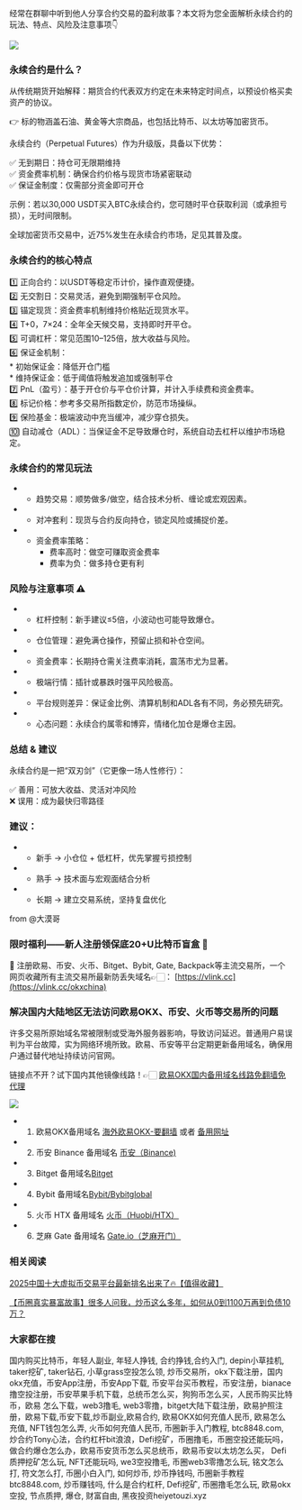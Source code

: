 经常在群聊中听到他人分享合约交易的盈利故事？本文将为您全面解析永续合约的玩法、特点、风险及注意事项👇

[![](https://307e939.webp.li/20250828150518855.png)](https://btc8848.com/top-10-exchanges)

### 永续合约是什么？

从传统期货开始解释：期货合约代表双方约定在未来特定时间点，以预设价格买卖资产的协议。

👉 标的物涵盖石油、黄金等大宗商品，也包括比特币、以太坊等加密货币。

永续合约（Perpetual Futures）作为升级版，具备以下优势：

✅ 无到期日：持仓可无限期维持  
✅ 资金费率机制：确保合约价格与现货市场紧密联动  
✅ 保证金制度：仅需部分资金即可开仓  

示例：若以30,000 USDT买入BTC永续合约，您可随时平仓获取利润（或承担亏损），无时间限制。  

全球加密货币交易中，近75%发生在永续合约市场，足见其普及度。

### 永续合约的核心特点
1️⃣ 正向合约：以USDT等稳定币计价，操作直观便捷。  
2️⃣ 无交割日：交易灵活，避免到期强制平仓风险。  
3️⃣ 锚定现货：资金费率机制维持价格贴近现货水平。  
4️⃣ T+0，7×24：全年全天候交易，支持即时开平仓。  
5️⃣ 可调杠杆：常见范围10–125倍，放大收益与风险。  
6️⃣ 保证金机制：  
    * 初始保证金：降低开仓门槛  
    * 维持保证金：低于阈值将触发追加或强制平仓  
7️⃣ PnL（盈亏）：基于开仓价与平仓价计算，并计入手续费和资金费率。  
8️⃣ 标记价格：参考多交易所指数定价，防范市场操纵。  
9️⃣ 保险基金：极端波动中充当缓冲，减少穿仓损失。  
🔟 自动减仓（ADL）：当保证金不足导致爆仓时，系统自动去杠杆以维护市场稳定。

### 永续合约的常见玩法
- * 趋势交易：顺势做多/做空，结合技术分析、缠论或宏观因素。  
- * 对冲套利：现货与合约反向持仓，锁定风险或捕捉价差。  
- * 资金费率策略：  
    * 费率高时：做空可赚取资金费率  
    * 费率为负：做多持仓更有利  

### 风险与注意事项 ⚠️

- * 杠杆控制：新手建议≤5倍，小波动也可能导致爆仓。  
- * 仓位管理：避免满仓操作，预留止损和补仓空间。  
- * 资金费率：长期持仓需关注费率消耗，震荡市尤为显著。  
- * 极端行情：插针或暴跌时强平风险极高。  
- * 平台规则差异：保证金比例、清算机制和ADL各有不同，务必预先研究。  
- * 心态问题：永续合约属零和博弈，情绪化加仓是爆仓主因。

### 总结 & 建议

永续合约是一把“双刃剑”（它更像一场人性修行）：  

✅ 善用：可放大收益、灵活对冲风险  
❌ 误用：成为最快归零路径  

### 建议：

- * 新手 → 小仓位 + 低杠杆，优先掌握亏损控制  
- * 熟手 → 技术面与宏观面结合分析  
- * 长期 → 建立交易系统，坚持复盘优化  

from @大漠哥  

### 限时福利——新人注册领保底20+U比特币盲盒 🎁  
🎁 注册欧易、币安、火币、Bitget、Bybit, Gate, Backpack等主流交易所，一个网页收藏所有主流交易所最新防丢失域名👉🏻： [https://vlink.cc](https://vlink.cc/okxchina)  

### 解决国内大陆地区无法访问欧易OKX、币安、火币等交易所的问题  
许多交易所原始域名常被限制或受海外服务器影响，导致访问延迟。普通用户易误判为平台故障，实为网络环境所致。欧易、币安等平台定期更新备用域名，确保用户通过替代地址持续访问官网。  

链接点不开？试下国内其他镜像线路！👉🏻 [欧易OKX国内备用域名线路免翻墙免代理](https://vlink.cc/okxcn)  

[![](https://307e939.webp.li/20250812124552161.png)](https://vlink.cc/okxcn)  

- 1. 欧易OKX备用域名 [海外欧易OKX-要翻墙](https://www.okx.com/join/18639032) 或者 [备用网址](https://www.oucnyi.net/zh-hans/join/18639032)   
- 2. 币安 Binance 备用域名 [币安（Binance)](https://accounts.binance.com/zh-CN/register?ref=36457687)  
- 3. Bitget 备用域名[Bitget](https://www.bitget.com/zh-CN/referral/register?from=referral&clacCode=VRNEYUTR)  
- 4. Bybit 备用域名[Bybit/Bybitglobal](https://www.bybitglobal.com/zh-MY/invite/?ref=VMKORMM)  
- 5. 火币 HTX 备用域名 [火币（Huobi/HTX）](https://www.htx.com/invite/zh-cn/1f?invite_code=whf45223)  
- 6. 芝麻 Gate 备用域名 [Gate.io（芝麻开门）](https://www.gate.io/zh/signup?ref_type=103&ref=A1ERAQ)  

### 相关阅读  
[2025中国十大虚拟币交易平台最新排名出来了🔥【值得收藏】](https://btc8848.com/top-10-exchanges/)  

[【币圈真实暴富故事】很多人问我，炒币这么多年，如何从0到1100万再到负债10万？](https://heiyetouzi.xyz/biquanstory001/)  

### 大家都在搜  
国内购买比特币，年轻人副业, 年轻人挣钱, 合约挣钱,合约入门, depin小草挂机, taker挖矿, taker钻石, 小草grass空投怎么领, 炒币交易所，okx下载注册，国内okx充值，币安App注册，币安App下载, 币安平台买币教程，币安注册，bianace撸空投注册，币安苹果手机下载，总统币怎么买，狗狗币怎么买，人民币购买比特币，欧易 怎么下载，web3撸毛, web3零撸，bitget大陆下载注册，欧易护照注册，欧易下载,币安下载,炒币副业,欧易合约, 欧易OKX如何充值人民币, 欧易怎么充值, NFT钱包怎么弄, 火币如何充值人民币, 币圈新手入门教程, btc8848.com, 炒合约Tony心法，合约杠杆bit浪浪，Defi挖矿，币圈撸毛，币圈空投还能玩吗，做合约爆仓怎么办，欧易币安货币怎么买总统币，欧易币安以太坊怎么买， Defi质押挖矿怎么玩, NFT还能玩吗, we3空投撸毛, 币圈web3零撸怎么玩, 铭文怎么打, 符文怎么打, 币圈小白入门, 如何炒币, 炒币挣钱吗, 币圈新手教程btc8848.com, 炒币赚钱吗, 什么是合约杠杆, Defi挖矿, 币圈撸毛怎么玩, 欧易okx空投, 节点质押, 爆仓, 财富自由, 黑夜投资heiyetouzi.xyz